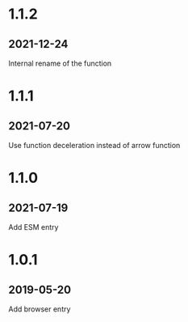 # 1.1.2
## 2021-12-24
Internal rename of the function

# 1.1.1
## 2021-07-20
Use function deceleration instead of arrow function

# 1.1.0
## 2021-07-19
Add ESM entry

# 1.0.1
## 2019-05-20
Add browser entry
